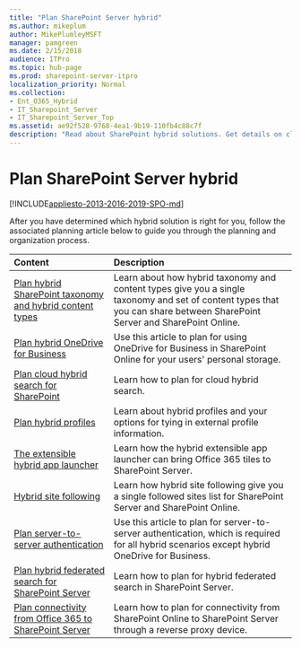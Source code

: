 ```yaml
---
title: "Plan SharePoint Server hybrid"
ms.author: mikeplum
author: MikePlumleyMSFT
manager: pamgreen
ms.date: 2/15/2018
audience: ITPro
ms.topic: hub-page
ms.prod: sharepoint-server-itpro
localization_priority: Normal
ms.collection:
- Ent_O365_Hybrid
- IT_Sharepoint_Server
- IT_Sharepoint_Server_Top
ms.assetid: ae92f528-9768-4ea1-9b19-110fb4c88c7f
description: "Read about SharePoint hybrid solutions. Get details on cloud hybrid search for SharePoint, using hybrid OneDrive for Business, and more."
---
```


# Plan SharePoint Server hybrid

[!INCLUDE[appliesto-2013-2016-2019-SPO-md](../includes/appliesto-2013-2016-2019-SPO-md.md)] 
  
After you have determined which hybrid solution is right for you, follow the associated planning article below to guide you through the planning and organization process.
  
|**Content**|**Description**|
|:-----|:-----|
|[Plan hybrid SharePoint taxonomy and hybrid content types](plan-hybrid-sharepoint-taxonomy-and-hybrid-content-types.md) <br/> |Learn about how hybrid taxonomy and content types give you a single taxonomy and set of content types that you can share between SharePoint Server and SharePoint Online.  <br/> |
|[Plan hybrid OneDrive for Business](plan-hybrid-onedrive-for-business.md) <br/> |Use this article to plan for using OneDrive for Business in SharePoint Online for your users' personal storage.  <br/> |
|[Plan cloud hybrid search for SharePoint](plan-cloud-hybrid-search-for-sharepoint.md) <br/> |Learn how to plan for cloud hybrid search.  <br/> |
|[Plan hybrid profiles](plan-hybrid-profiles.md) <br/> |Learn about hybrid profiles and your options for tying in external profile information.  <br/> |
|[The extensible hybrid app launcher](the-extensible-hybrid-app-launcher.md) <br/> |Learn how the hybrid extensible app launcher can bring Office 365 tiles to SharePoint Server.  <br/> |
|[Hybrid site following](hybrid-site-following.md) <br/> |Learn how hybrid site following give you a single followed sites list for SharePoint Server and SharePoint Online.  <br/> |
|[Plan server-to-server authentication](plan-server-to-server-authentication-0.md) <br/> |Use this article to plan for server-to-server authentication, which is required for all hybrid scenarios except hybrid OneDrive for Business.  <br/> |
|[Plan hybrid federated search for SharePoint Server](plan-hybrid-federated-search.md) <br/> |Learn how to plan for hybrid federated search in SharePoint Server.  <br/> |
|[Plan connectivity from Office 365 to SharePoint Server](plan-connectivity-from-office-365-to-sharepoint-server.md) <br/> |Learn how to plan for connectivity from SharePoint Online to SharePoint Server through a reverse proxy device.  <br/> |
   

